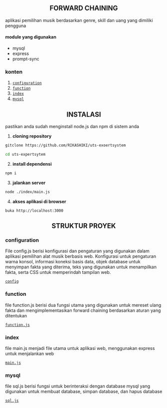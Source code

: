<h2 align=center>FORWARD CHAINING</h2>
aplikasi pemilihan musik berdasarkan genre, skill dan uang yang dimiliki pengguna

#### module yang digunakan
- mysql
- express
- prompt-sync

### konten
1. [`configuration`](#configuration)
2. [`function`](#function)
3. [`index`](#index)
4. [`mysql`](#mysql)
##

<h2 align=center>INSTALASI</h2>
pastikan anda sudah menginstall node.js dan npm di sistem anda

1. **cloning repository**
```bash
gitclone https://github.com/RIKASHIKI/uts-exoertsystem
```
```bash
cd uts-expertsytem
```

2. **install dependensi**
```bash
npm i
```
3. **jalankan server**
```bash
node ./index/main.js
```
4. **akses aplikasi di browser**
```
buka http://localhost:3000
```







<h2 align=center>STRUKTUR PROYEK</h2>

### configuration
File config.js berisi konfigurasi dan pengaturan yang digunakan dalam aplikasi pemilihan alat musik berbasis web. Konfigurasi untuk pengaturan warna konsol, informasi koneksi basis data, objek database untuk menyimpan fakta yang diterima, teks yang digunakan untuk menampilkan fakta, serta CSS untuk memperindah tampilan web.

[`config`](./config/readme.md)


### function
file function.js berisi dua fungsi utama yang digunakan untuk mereset ulang fakta dan mengimplementasikan forward chaining berdasarkan aturan yang ditentukan

[`function.js`](./function/readme.md)


### index
file main.js menjadi file utama untuk aplikasi web, menggunakan express untuk menjalankan web

[`main.js`](./index/readme.md)


### mysql
file sql.js berisi fungsi untuk berinteraksi dengan database mysql yang digunakan untuk membuat database, simpan database, dan hapus database

[`sql.js`](./mysql/readme.md)
